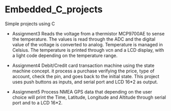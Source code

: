 # Embedded_C_projects
Simple projects using C

* Assignment3
Reads the voltage from a thermistor MCP9700AE to sense the temperature. The values is read through the ADC and the digital value of the voltage is converted to analog. Temperature is managed in Celsius.
The temperature is printed through vcn and a LCD display, with a light code depending on the temperature range.

* Assignment4 
Debit/Credit card transaction machine using the state machine concept.
it process a purchase verifying the price, type of account, check the pin, and goes back to the initial state.
This project uses push buttons as inputs, and serial port and LCD 16*2 as output.

* Assignment5
Process NMEA GPS data that depending on the user choice will print the Time, Latitude, Longitude and Altitude through serial port and to a LCD 16*2.
